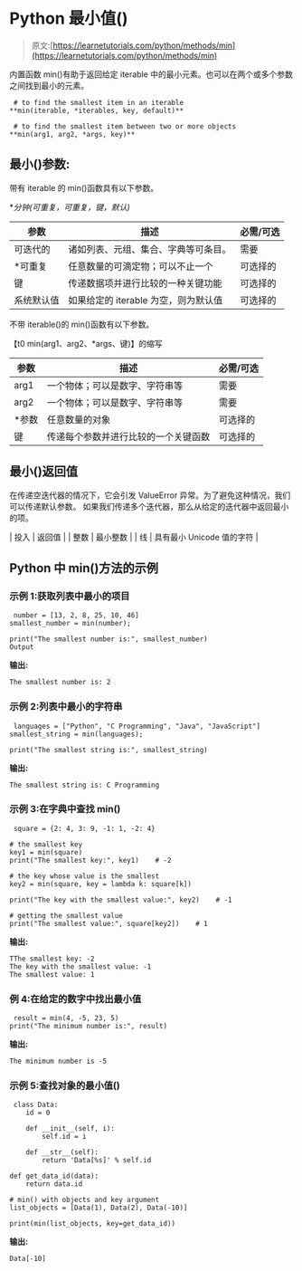 # Python 最小值()

> 原文:[https://learnetutorials.com/python/methods/min](https://learnetutorials.com/python/methods/min)

内置函数 min()有助于返回给定 iterable 中的最小元素。也可以在两个或多个参数之间找到最小的元素。

```
 # to find the smallest item in an iterable
**min(iterable, *iterables, key, default)** 

```

```
 # to find the smallest item between two or more objects
**min(arg1, arg2, *args, key)** 

```

## 最小()参数:

带有 iterable 的 min()函数具有以下参数。

**分钟(可重复，*可重复，键，默认)**

| 参数 | 描述 | 必需/可选 |
| --- | --- | --- |
| 可迭代的 | 诸如列表、元组、集合、字典等可条目。 | 需要 |
| *可重复 | 任意数量的可滴定物；可以不止一个 | 可选择的 |
| 键 | 传递数据项并进行比较的一种关键功能 | 可选择的 |
| 系统默认值 | 如果给定的 iterable 为空，则为默认值 | 可选择的 |

不带 iterable()的 min()函数有以下参数。

【t0 min(arg1、arg2、*args、键)】的缩写

| 参数 | 描述 | 必需/可选 |
| --- | --- | --- |
| arg1 | 一个物体；可以是数字、字符串等 | 需要 |
| arg2 | 一个物体；可以是数字、字符串等 | 需要 |
| *参数 | 任意数量的对象 | 可选择的 |
| 键 | 传递每个参数并进行比较的一个关键函数 | 可选择的 |

## 最小()返回值

在传递空迭代器的情况下，它会引发 ValueError 异常。为了避免这种情况，我们可以传递默认参数。
如果我们传递多个迭代器，那么从给定的迭代器中返回最小的项。

| 投入 | 返回值 |
| 整数 | 最小整数 |
| 线 | 具有最小 Unicode 值的字符 |

## Python 中 min()方法的示例

### 示例 1:获取列表中最小的项目

```
 number = [13, 2, 8, 25, 10, 46]
smallest_number = min(number);

print("The smallest number is:", smallest_number)
Output 

```

**输出:**

```
The smallest number is: 2 
```

### 示例 2:列表中最小的字符串

```
 languages = ["Python", "C Programming", "Java", "JavaScript"]
smallest_string = min(languages);

print("The smallest string is:", smallest_string) 

```

**输出:**

```
The smallest string is: C Programming 
```

### 示例 3:在字典中查找 min()

```
 square = {2: 4, 3: 9, -1: 1, -2: 4}

# the smallest key
key1 = min(square)
print("The smallest key:", key1)    # -2

# the key whose value is the smallest
key2 = min(square, key = lambda k: square[k])

print("The key with the smallest value:", key2)    # -1

# getting the smallest value
print("The smallest value:", square[key2])    # 1 

```

**输出:**

```
TThe smallest key: -2
The key with the smallest value: -1
The smallest value: 1 
```

### 例 4:在给定的数字中找出最小值

```
 result = min(4, -5, 23, 5)
print("The minimum number is:", result) 

```

**输出:**

```
The minimum number is -5 
```

### 示例 5:查找对象的最小值()

```
 class Data:
    id = 0

    def __init__(self, i):
        self.id = i

    def __str__(self):
        return 'Data[%s]' % self.id

def get_data_id(data):
    return data.id

# min() with objects and key argument
list_objects = [Data(1), Data(2), Data(-10)]

print(min(list_objects, key=get_data_id)) 

```

**输出:**

```
Data[-10] 
```